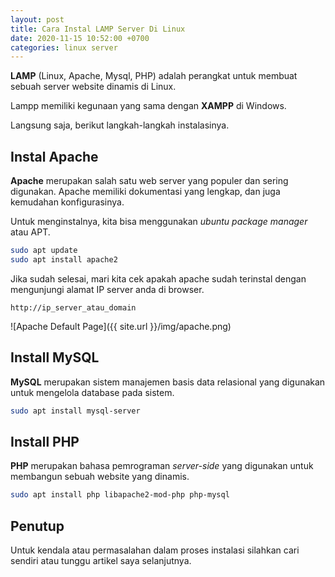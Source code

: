 ```yaml
---
layout: post
title: Cara Instal LAMP Server Di Linux
date: 2020-11-15 10:52:00 +0700
categories: linux server
---
```


__LAMP__ (Linux, Apache, Mysql, PHP) adalah perangkat untuk membuat sebuah server website dinamis di Linux.

Lampp memiliki kegunaan yang sama dengan __XAMPP__ di Windows.

Langsung saja, berikut langkah-langkah instalasinya.

## Instal Apache

__Apache__ merupakan salah satu web server yang populer dan sering digunakan. Apache memiliki dokumentasi yang lengkap, dan juga kemudahan konfigurasinya.

Untuk menginstalnya, kita bisa menggunakan *ubuntu package manager* atau APT.

```bash
sudo apt update
sudo apt install apache2
```

Jika sudah selesai, mari kita cek apakah apache sudah terinstal dengan mengunjungi alamat IP server anda di browser.

```
http://ip_server_atau_domain
```

![Apache Default Page]({{ site.url }}/img/apache.png)

## Install MySQL

__MySQL__ merupakan sistem manajemen basis data relasional yang digunakan untuk mengelola database pada sistem.

```bash
sudo apt install mysql-server
```

## Install PHP

__PHP__ merupakan bahasa pemrograman *server-side* yang digunakan untuk membangun sebuah website yang dinamis.

```bash
sudo apt install php libapache2-mod-php php-mysql
```

## Penutup

Untuk kendala atau permasalahan dalam proses instalasi silahkan cari sendiri atau tunggu artikel saya selanjutnya.